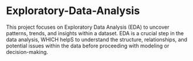 # Exploratory-Data-Analysis
This project focuses on Exploratory Data Analysis (EDA) to uncover patterns, trends, and insights within a dataset. EDA is a crucial step in the data analysis, WHICH helpS to 
understand the structure, relationships, and potential issues within the data before proceeding with modeling or decision-making.


